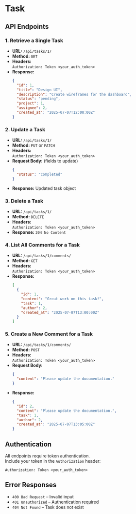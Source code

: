# Task


## API Endpoints

### 1. Retrieve a Single Task

- **URL:** `/api/tasks/1/`
- **Method:** `GET`
- **Headers:**  
  `Authorization: Token <your_auth_token>`
- **Response:**
    ```json
    {
      "id": 1,
      "title": "Design UI",
      "description": "Create wireframes for the dashboard",
      "status": "pending",
      "project": 1,
      "assignee": 2,
      "created_at": "2025-07-07T12:00:00Z"
    }
    ```

### 2. Update a Task

- **URL:** `/api/tasks/1/`
- **Method:** `PUT` or `PATCH`
- **Headers:**  
  `Authorization: Token <your_auth_token>`
- **Request Body:** (fields to update)
    ```json
    {
      "status": "completed"
    }
    ```
- **Response:** Updated task object

### 3. Delete a Task

- **URL:** `/api/tasks/1/`
- **Method:** `DELETE`
- **Headers:**  
  `Authorization: Token <your_auth_token>`
- **Response:** `204 No Content`


### 4. List All Comments for a Task

- **URL:** `/api/tasks/1/comments/`
- **Method:** `GET`
- **Headers:**  
  `Authorization: Token <your_auth_token>`
- **Response:**
    ```json
    [
      {
        "id": 1,
        "content": "Great work on this task!",
        "task": 1,
        "author": 2,
        "created_at": "2025-07-07T13:00:00Z"
      }
    ]
    ```

### 5. Create a New Comment for a Task

- **URL:** `/api/tasks/1/comments/`
- **Method:** `POST`
- **Headers:**  
  `Authorization: Token <your_auth_token>`
- **Request Body:**
    ```json
    {
      "content": "Please update the documentation."
    }
    ```
- **Response:**
    ```json
    {
      "id": 2,
      "content": "Please update the documentation.",
      "task": 1,
      "author": 2,
      "created_at": "2025-07-07T13:05:00Z"
    }
    ```

## Authentication

All endpoints require token authentication.  
Include your token in the `Authorization` header:

```
Authorization: Token <your_auth_token>
```

## Error Responses

- `400 Bad Request` – Invalid input
- `401 Unauthorized` – Authentication required
- `404 Not Found` – Task does not exist